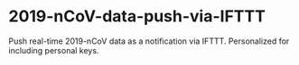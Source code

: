 # 2019-nCoV-data-push-via-IFTTT
Push real-time 2019-nCoV data as a notification via IFTTT. Personalized for including personal keys.
